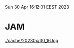 Sun 30 Apr 16:12:01 EEST 2023
# JAM
<a href='./cache/202304/30_16.log'>./cache/202304/30_16.log</a>
